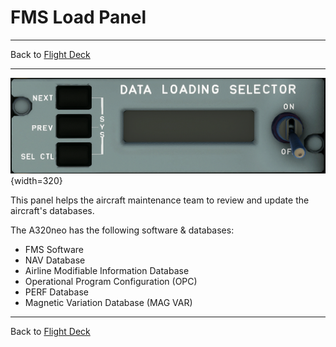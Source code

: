 # FMS Load Panel

---

Back to [Flight Deck](../flight-deck.md)

---

![FMS Load Panel](../../assets/a32nx-briefing/overhead-aft-panel/FMS-Load.png "FMS Load Panel"){width=320}

This panel helps the aircraft maintenance team to review and update the aircraft's databases.

The A320neo has the following software & databases:

- FMS Software
- NAV Database
- Airline Modifiable Information Database
- Operational Program Configuration (OPC)
- PERF Database
- Magnetic Variation Database (MAG VAR)

---

Back to [Flight Deck](../flight-deck.md)

